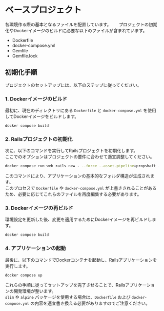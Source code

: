# ベースプロジェクト

各環境作る際の基本となるファイルを配置しています。　　
プロジェクトの初期化やDockerイメージのビルドに必要な以下のファイルが含まれています。

- Dockerfile
- docker-compose.yml
- Gemfile
- Gemfile.lock

## 初期化手順
プロジェクトのセットアップには、以下のステップに従ってください。

### 1. Dockerイメージのビルド
最初に、現在のディレクトリにある `Dockerfile` と `docker-compose.yml` を使用してDockerイメージをビルドします。
```bash
docker compose build
```

### 2. Railsプロジェクトの初期化
次に、以下のコマンドを実行してRailsプロジェクトを初期化します。  
ここでのオプションはプロジェクトの要件に合わせて適宜調整してください。
```bash
docker compose run web rails new . --force --asset-pipeline=propshaft --css=sass --database=mysql
```

このコマンドにより、アプリケーションの基本的なフォルダ構造が生成されます。  
このプロセスで `Dockerfile` や `docker-compose.yml` が上書きされることがあるため、必要に応じてこれらのファイルを再度編集する必要があります。

### 3. Dockerイメージの再ビルド
環境設定を更新した後、変更を適用するためにDockerイメージを再ビルドします。
```bash
docker compose build
```

### 4. アプリケーションの起動
最後に、以下のコマンドでDockerコンテナを起動し、Railsアプリケーションを実行します。
```bash
docker compose up
```

これらの手順に従ってセットアップを完了させることで、Railsアプリケーションの開発環境が整います。  
`slim` や `alpine` パッケージを使用する場合は、`Dockerfile` および `docker-compose.yml` の内容を適宜書き換える必要がありますのでご注意ください。
